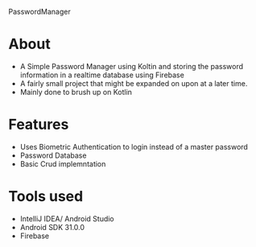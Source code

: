 PasswordManager

# About
- A Simple Password Manager using Koltin and storing the password information in a realtime database using Firebase 
- A fairly small project that might be expanded on upon at a later time. 
- Mainly done to brush up on Kotlin

# Features
- Uses Biometric Authentication to login instead of a master password
- Password Database
- Basic Crud implemntation 
       
# Tools used
- IntelliJ IDEA/ Android Studio
- Android SDK 31.0.0 
- Firebase
